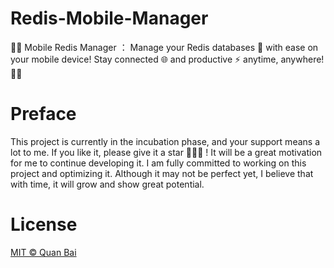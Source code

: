 # Redis-Mobile-Manager
🚀🚀 Mobile Redis Manager ：  Manage your Redis databases 💾 with ease on your mobile device! Stay connected 🌐 and productive ⚡ anytime, anywhere! 🌟🎉

# Preface
This project is currently in the incubation phase, and your support means a lot to me. If you like it, please give it a star 🌟🌟🌟 ! It will be a great motivation for me to continue developing it.
I am fully committed to working on this project and optimizing it. Although it may not be perfect yet, I believe that with time, it will grow and show great potential.

# License
[MIT © Quan Bai](https://github.com/QuanBaia/redis_mobile_manager/blob/main/LICENSE)
